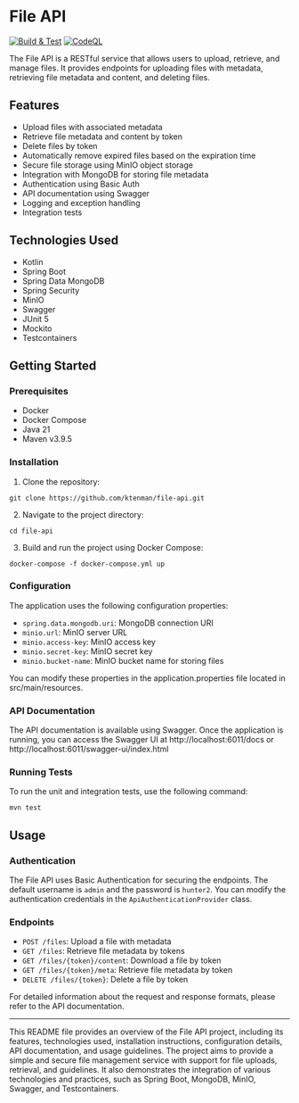 # File API

[![Build & Test](https://github.com/ktenman/file-api/actions/workflows/ci.yml/badge.svg)](https://github.com/ktenman/file-api/actions/workflows/ci.yml) [![CodeQL](https://img.shields.io/badge/CodeQL-analyzed-blue.svg)](https://github.com/ktenman/file-api/actions/workflows/github-code-scanning/codeql)

The File API is a RESTful service that allows users to upload, retrieve, and manage files. It provides endpoints for
uploading files with metadata, retrieving file metadata and content, and deleting files.

## Features

- Upload files with associated metadata
- Retrieve file metadata and content by token
- Delete files by token
- Automatically remove expired files based on the expiration time
- Secure file storage using MinIO object storage
- Integration with MongoDB for storing file metadata
- Authentication using Basic Auth
- API documentation using Swagger
- Logging and exception handling
- Integration tests

## Technologies Used

- Kotlin
- Spring Boot
- Spring Data MongoDB
- Spring Security
- MinIO
- Swagger
- JUnit 5
- Mockito
- Testcontainers

## Getting Started

### Prerequisites

- Docker
- Docker Compose
- Java 21
- Maven v3.9.5

### Installation

1. Clone the repository:

```shell
git clone https://github.com/ktenman/file-api.git
```

2. Navigate to the project directory:

```shell
cd file-api
```

3. Build and run the project using Docker Compose:

```shell    
docker-compose -f docker-compose.yml up
```

### Configuration

The application uses the following configuration properties:

* `spring.data.mongodb.uri`: MongoDB connection URI
* `minio.url`: MinIO server URL
* `minio.access-key`: MinIO access key
* `minio.secret-key`: MinIO secret key
* `minio.bucket-name`: MinIO bucket name for storing files

You can modify these properties in the application.properties file located in src/main/resources.

### API Documentation

The API documentation is available using Swagger. Once the application is running, you can access the Swagger UI
at http://localhost:6011/docs or http://localhost:6011/swagger-ui/index.html

### Running Tests

To run the unit and integration tests, use the following command:

```shell
mvn test
```

## Usage

### Authentication

The File API uses Basic Authentication for securing the endpoints. The default username is `admin` and the password is
`hunter2`. You can modify the authentication credentials in the `ApiAuthenticationProvider` class.

### Endpoints

* `POST /files`: Upload a file with metadata
* `GET /files`: Retrieve file metadata by tokens
* `GET /files/{token}/content`: Download a file by token
* `GET /files/{token}/meta`: Retrieve file metadata by token
* `DELETE /files/{token}`: Delete a file by token

For detailed information about the request and response formats, please refer to the API documentation.

---
This README file provides an overview of the File API project, including its features, technologies used, installation
instructions, configuration details, API documentation, and usage guidelines. The project aims to provide a simple and
secure file management service with support for file uploads, retrieval, and guidelines. It also demonstrates the
integration of various technologies and practices, such as Spring Boot, MongoDB, MinIO, Swagger, and Testcontainers.
